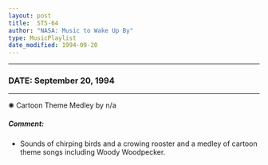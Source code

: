 ```yaml
---
layout: post
title:  STS-64
author: "NASA: Music to Wake Up By"
type: MusicPlaylist
date_modified: 1994-09-20
---
```


----
### DATE: September 20, 1994
----
✺ Cartoon Theme Medley by n/a

##### Comment:
* Sounds of chirping birds and a crowing rooster and a medley of cartoon theme songs including Woody Woodpecker.
